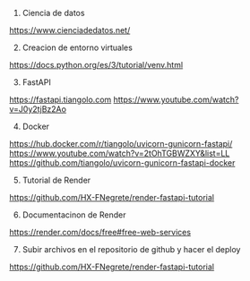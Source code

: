 
1. Ciencia de datos

https://www.cienciadedatos.net/

2. Creacion de entorno virtuales

https://docs.python.org/es/3/tutorial/venv.html

3. FastAPI

https://fastapi.tiangolo.com
https://www.youtube.com/watch?v=J0y2tjBz2Ao

4. Docker

https://hub.docker.com/r/tiangolo/uvicorn-gunicorn-fastapi/
https://www.youtube.com/watch?v=2tOhTGBWZXY&list=LL
https://github.com/tiangolo/uvicorn-gunicorn-fastapi-docker

5. Tutorial de Render

https://github.com/HX-FNegrete/render-fastapi-tutorial

6. Documentacinon de Render

https://render.com/docs/free#free-web-services


7. Subir archivos en el repositorio de github y hacer el deploy

https://github.com/HX-FNegrete/render-fastapi-tutorial
